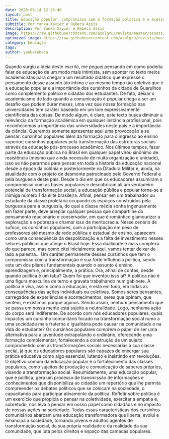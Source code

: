 ```yaml
---
date: 2020-09-14 12:26:40
layout: post
title: Educação popular, compromisso com a formação política e o acesso ao ensino superior
subtitle: Por Yanka Xavier e Rebeca Assis
description: Por Yanka Xavier e Rebeca Assis
image: https://raw.githubusercontent.com/asolgru/revista/master/assets/img/outros/destaque_paulofreire.jpg
optimized_image: https://raw.githubusercontent.com/asolgru/revista/master/assets/img/outros/destaque_paulofreire.jpg
category: Educação
tags:
author: yankarebeca
---
```


Quando surgiu a ideia deste escrito, me peguei pensando em como poderia falar de educação de um modo mais intimista, sem apontar no texto meios academicistas para chegar a um resultado didático que expresse o pensamento desse assunto tão íntimo e ao mesmo tempo tão coletivo que é a educação popular e a importância dos cursinhos da cidade de Guarulhos como complemento político e cidadão dos estudantes.
De fato, deixar o academicismo de lado quando a comunicação é popular chega a ser um desafio que podem durar meses, uma vez que nossa formação nas universidades tem caráter baseado em um tom expressivamente cientificista das coisas. De modo algum, é claro, este texto busca diminuir a relevância da formação acadêmica em qualquer instância profissional, pois reconhecemos a importância das universidades neste país e a importância da ciência. Queremos somente apresentar aqui uma provocação a se pensar: cursinhos populares além da formação para o ingresso ao ensino superior; cursinhos populares pela transformação das estruturas sociais através da educação pós-processo acadêmico.
Nos últimos tempos, fazer parte da educação pública no Brasil em qualquer papel virou sinônimo de resistência (mesmo que ainda necessite de muita organização e unidade), isso se não pararmos para pensar em toda a história da educação nacional desde a época da colônia e posteriormente na Ditadura Militar e, ainda, na atualidade com o projeto de desmonte patrocinado pelo Governo Federal e pela burguesia deste país.
Desde o dia em que os educadores assumiram o compromisso com as bases populares e descobriram ali um verdadeiro potencial de transformação social, a educação pública e popular torna-se a inimiga número 1 da elite brasileira. Afinal, pensar em um trabalhador ou estudante da classe proletária ocupando os espaços construídos pela burguesia para a burguesia, do qual a classe média sonha ingenuamente em fazer parte, deve arrepiar qualquer pessoa que compartilhe do pensamento reacionário e conservador, em que é romântico glamourizar a exploração e a pobreza e chamar isso de meritocracia.
Nesse cenário de sufoco, os cursinhos populares, com a participação em peso de professores até mesmo da rede pública e estadual de ensino, aparecem como uma consequência da despolitização e a falta de investimento nesses setores públicos que atinge o Brasil hoje. Essa dualidade é mais complexa do que parece, mas como citei inicialmente aqui, vamos tentar deixar de lado a palestra...
Um caráter permanente desses cursinhos que tem o compromisso com a transformação é sua forte influência política, sendo este um dos pilares fundamentais quando o assunto é ensino, aprendizagem e, principalmente, a prática.
Ora, afinal de contas, desde quando política é um tabu? Quem foi que inventou isso aí?
A política não é uma figura masculina de terno e gravata trabalhando num gabinete. A política é viva, assim como a educação, e está em tudo, em todas as consequências das ações individuais ou coletivas. Somos seres pensantes, carregados de experiências e acontecimentos, seres que opinam, que sentem, e existimos porque agimos. Sendo assim, nenhum pensamento que se passa em nossa mente está sujeito a neutralidade. Logo, nenhuma ação do corpo será indiferente.
De acordo com nós educadores populares, quais impactos um cursinho comunitário focado na transformação social rumo a uma sociedade mais fraterna e igualitária pode causar na comunidade e na vida do estudante?
Os cursinhos populares cumprem o papel de ser uma alternativa para a juventude extrapolando o ordinário, oferecendo uma formação complementar, fortalecendo a construção de um sujeito comprometido com as transformações sociais necessárias à sua classe social, já que os educadores populares são capazes de enxergar sua prática educativa como algo essencial, lutando e insistindo em revoluções. O objetivo comum da educação popular é o fortalecimento das classes populares, como sujeitos de produção e comunicação de saberes próprios, visando a transformação social.
Resumidamente, uma educação popular, que é política, gera um processo de transmissão de informações e conhecimentos que disponibiliza ao cidadão um repertório que lhe permita compreender os debates políticos que se colocam na sociedade, o capacitando para participar ativamente da política. Refletir sobre política é um exercício que propicia o pensar na coletividade, exercitar a empatia e, sobretudo, nos leva a pensar em nosso papel como cidadãos e no impacto de nossas ações na sociedade.
Todas essas características dos cursinhos comunitários abarcam uma educação transformadora que liberta, evolui e emancipa a sociedade, tornando jovens e adultos agentes de transformação social, da sua própria realidade e da realidade da sua comunidade, que luta pelos direitos e espaço das camadas populares.
